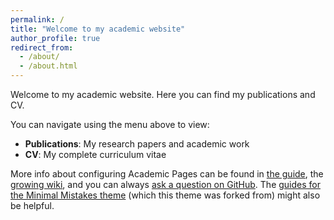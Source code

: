 ```yaml
---
permalink: /
title: "Welcome to my academic website"
author_profile: true
redirect_from: 
  - /about/
  - /about.html
---
```


Welcome to my academic website. Here you can find my publications and CV.

You can navigate using the menu above to view:
- **Publications**: My research papers and academic work
- **CV**: My complete curriculum vitae

More info about configuring Academic Pages can be found in [the guide](https://academicpages.github.io/markdown/), the [growing wiki](https://github.com/academicpages/academicpages.github.io/wiki), and you can always [ask a question on GitHub](https://github.com/academicpages/academicpages.github.io/discussions). The [guides for the Minimal Mistakes theme](https://mmistakes.github.io/minimal-mistakes/docs/configuration/) (which this theme was forked from) might also be helpful.
